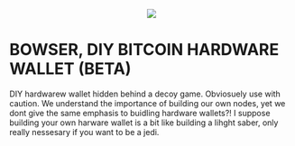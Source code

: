

  <p align="center">
<img src="https://i.imgur.com/PJXob0B.png" />
</p>

<h1>BOWSER, DIY BITCOIN HARDWARE WALLET (BETA)</h1>

DIY hardwarew wallet hidden behind a decoy game. Obviosuely use with caution.
We understand the importance of building our own nodes, yet we dont give the same emphasis to buidling hardware wallets?!
I suppose building your own harware wallet is a bit like building a lihght saber, only really nessesary if you want to be a jedi. 


